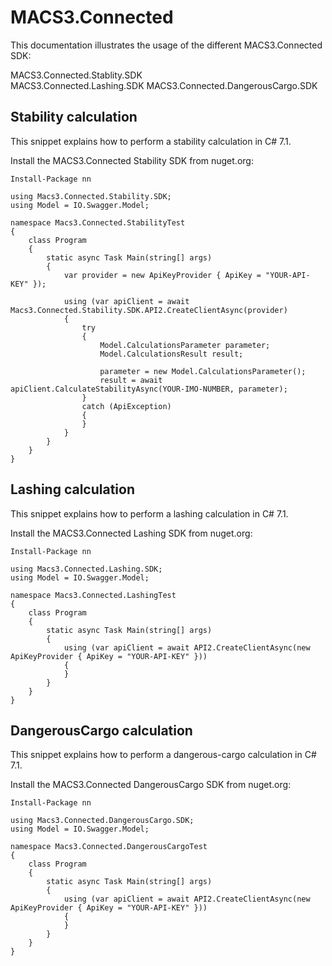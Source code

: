 # MACS3.Connected
This documentation illustrates the usage of the different MACS3.Connected SDK:

MACS3.Connected.Stablity.SDK\
MACS3.Connected.Lashing.SDK
MACS3.Connected.DangerousCargo.SDK

## Stability calculation
This snippet explains how to perform a stability calculation in C# 7.1.

Install the MACS3.Connected Stability SDK from nuget.org:
```
Install-Package nn
```

```
using Macs3.Connected.Stability.SDK;
using Model = IO.Swagger.Model;

namespace Macs3.Connected.StabilityTest
{
    class Program
    {
        static async Task Main(string[] args)
        {
            var provider = new ApiKeyProvider { ApiKey = "YOUR-API-KEY" });
            
            using (var apiClient = await Macs3.Connected.Stability.SDK.API2.CreateClientAsync(provider)
            {
                try
                {
                    Model.CalculationsParameter parameter;
                    Model.CalculationsResult result;

                    parameter = new Model.CalculationsParameter();
                    result = await apiClient.CalculateStabilityAsync(YOUR-IMO-NUMBER, parameter);
                }
                catch (ApiException)
                {
                }
            }
        }
    }
}
```

## Lashing calculation
This snippet explains how to perform a lashing calculation in C# 7.1.

Install the MACS3.Connected Lashing SDK from nuget.org:
```
Install-Package nn
```

```
using Macs3.Connected.Lashing.SDK;
using Model = IO.Swagger.Model;

namespace Macs3.Connected.LashingTest
{
    class Program
    {
        static async Task Main(string[] args)
        {
            using (var apiClient = await API2.CreateClientAsync(new ApiKeyProvider { ApiKey = "YOUR-API-KEY" }))
            {
            }
        }
    }
}
```

## DangerousCargo calculation
This snippet explains how to perform a dangerous-cargo calculation in C# 7.1.

Install the MACS3.Connected DangerousCargo SDK from nuget.org:
```
Install-Package nn
```

```
using Macs3.Connected.DangerousCargo.SDK;
using Model = IO.Swagger.Model;

namespace Macs3.Connected.DangerousCargoTest
{
    class Program
    {
        static async Task Main(string[] args)
        {
            using (var apiClient = await API2.CreateClientAsync(new ApiKeyProvider { ApiKey = "YOUR-API-KEY" }))
            {
            }
        }
    }
}
```
